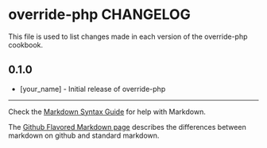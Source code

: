 override-php CHANGELOG
======================

This file is used to list changes made in each version of the override-php cookbook.

0.1.0
-----
- [your_name] - Initial release of override-php

- - -
Check the [Markdown Syntax Guide](http://daringfireball.net/projects/markdown/syntax) for help with Markdown.

The [Github Flavored Markdown page](http://github.github.com/github-flavored-markdown/) describes the differences between markdown on github and standard markdown.
